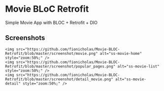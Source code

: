 # Movie BLoC Retrofit

Simple Movie App with BLOC + Retrofit + DIO

## Screenshots

```
<img src="https://github.com/fionicholas/Movie-BLOC-Retrofit/blob/master/screenshot/movie.png" alt="ss-movie-home" style="zoom:50%;" />
<img src="https://github.com/fionicholas/Movie-BLOC-Retrofit/blob/master/screenshot/popular_pages.png" alt="ss-movie-list" style="zoom:50%;" />
<img src="https://github.com/fionicholas/Movie-BLOC-Retrofit/blob/master/screenshot/detail_movie.png" alt="ss-movie-detail" style="zoom:50%;" />
```
